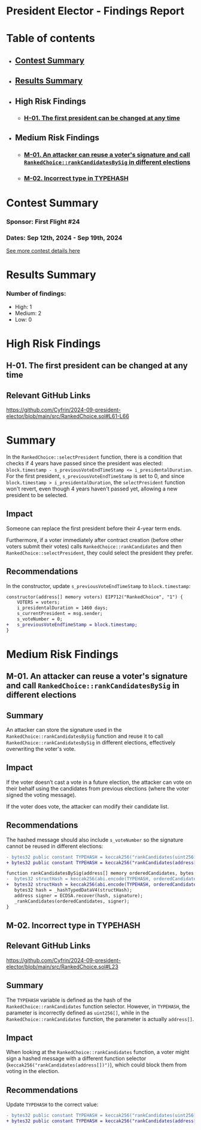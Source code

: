 # President Elector - Findings Report

# Table of contents
- ## [Contest Summary](#contest-summary)
- ## [Results Summary](#results-summary)
- ## High Risk Findings
    - ### [H-01. The first president can be changed at any time](#H-01)
- ## Medium Risk Findings
    - ### [M-01. An attacker can reuse a voter's signature and call `RankedChoice::rankCandidatesBySig` in different elections](#M-01)
    - ### [M-02. Incorrect type in TYPEHASH](#M-02)



# <a id='contest-summary'></a>Contest Summary

### Sponsor: First Flight #24

### Dates: Sep 12th, 2024 - Sep 19th, 2024

[See more contest details here](https://codehawks.cyfrin.io/c/2024-09-president-elector)

# <a id='results-summary'></a>Results Summary

### Number of findings:
- High: 1
- Medium: 2
- Low: 0


# High Risk Findings

## <a id='H-01'></a>H-01. The first president can be changed at any time            



## Relevant GitHub Links

<https://github.com/Cyfrin/2024-09-president-elector/blob/main/src/RankedChoice.sol#L61-L66>



# Summary

In the `RankedChoice::selectPresident` function, there is a condition that checks if 4 years have passed since the president was elected: `block.timestamp - s_previousVoteEndTimeStamp <= i_presidentalDuration`. For the first president, `s_previousVoteEndTimeStamp` is set to 0, and since `block.timestamp > i_presidentalDuration`, the `selectPresident` function won't revert, even though 4 years haven't passed yet, allowing a new president to be selected.

## Impact

Someone can replace the first president before their 4-year term ends.&#x20;

Furthermore, if a voter immediately after contract creation (before other voters submit their votes) calls `RankedChoice::rankCandidates` and then `RankedChoice::selectPresident`, they could select the president they prefer.

## Recommendations

In the constructor, update `s_previousVoteEndTimeStamp` to `block.timestamp`:

```diff
constructor(address[] memory voters) EIP712("RankedChoice", "1") {
    VOTERS = voters;
    i_presidentalDuration = 1460 days;
    s_currentPresident = msg.sender;
    s_voteNumber = 0;
+   s_previousVoteEndTimeStamp = block.timestamp;
}
```

    
# Medium Risk Findings

## <a id='M-01'></a>M-01. An attacker can reuse a voter's signature and call `RankedChoice::rankCandidatesBySig` in different elections            



## Summary

An attacker can store the signature used in the `RankedChoice::rankCandidatesBySig` function and reuse it to call `RankedChoice::rankCandidatesBySig` in different elections, effectively overwriting the voter's vote.

## Impact

If the voter doesn’t cast a vote in a future election, the attacker can vote on their behalf using the candidates from previous elections (where the voter signed the voting message).

If the voter does vote, the attacker can modify their candidate list.

## Recommendations

The hashed message should also include `s_voteNumber` so the signature cannot be reused in different elections:

```diff
- bytes32 public constant TYPEHASH = keccak256("rankCandidates(uint256[])");
+ bytes32 public constant TYPEHASH = keccak256("rankCandidates(address[], uint256)");

function rankCandidatesBySig(address[] memory orderedCandidates, bytes memory signature) external {
-  bytes32 structHash = keccak256(abi.encode(TYPEHASH, orderedCandidates));
+  bytes32 structHash = keccak256(abi.encode(TYPEHASH, orderedCandidates, s_voteNumber));
   bytes32 hash = _hashTypedDataV4(structHash);
   address signer = ECDSA.recover(hash, signature);
   _rankCandidates(orderedCandidates, signer);
}
```

## <a id='M-02'></a>M-02. Incorrect type in TYPEHASH            



## Relevant GitHub Links

<https://github.com/Cyfrin/2024-09-president-elector/blob/main/src/RankedChoice.sol#L23>

## Summary

The `TYPEHASH` variable is defined as the hash of the `RankedChoice::rankCandidates` function selector. However, in `TYPEHASH`, the parameter is incorrectly defined as `uint256[]`, while in the `RankedChoice::rankCandidates` function, the parameter is actually `address[]`.

## Impact

When looking at the `RankedChoice::rankCandidates` function, a voter might sign a hashed message with a different function selector (`keccak256("rankCandidates(address[])")`), which could block them from voting in the election.

## Recommendations

Update `TYPEHASH` to the correct value:

```diff
- bytes32 public constant TYPEHASH = keccak256("rankCandidates(uint256[])");
+ bytes32 public constant TYPEHASH = keccak256("rankCandidates(address[])");
```





